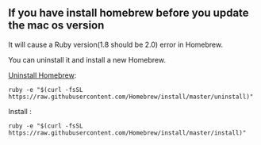 ## If you have install homebrew before you update the mac os version

It will cause a Ruby version(1.8 should be 2.0) error in Homebrew.

You can uninstall it and install a new Homebrew.

[Uninstall Homebrew](https://github.com/Homebrew/homebrew/blob/master/share/doc/homebrew/FAQ.md#how-do-i-uninstall-homebrew):
```
ruby -e "$(curl -fsSL https://raw.githubusercontent.com/Homebrew/install/master/uninstall)"
```

Install :
```
ruby -e "$(curl -fsSL https://raw.githubusercontent.com/Homebrew/install/master/install)"
```
